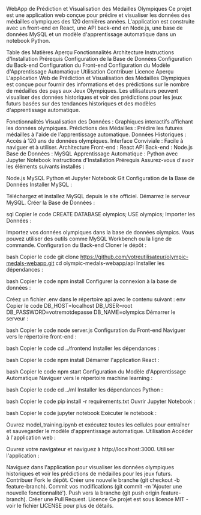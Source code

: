 WebApp de Prédiction et Visualisation des Médailles Olympiques
  Ce projet est une application web conçue pour prédire et visualiser les données des médailles olympiques des 120 dernières années. L'application est construite avec un front-end en React, une API back-end en Node.js, une base de données MySQL et un modèle 
  d'apprentissage automatique dans un notebook Python.

Table des Matières
Aperçu
Fonctionnalités
Architecture
Instructions d'Installation
Prérequis
Configuration de la Base de Données
Configuration du Back-end
Configuration du Front-end
Configuration du Modèle d'Apprentissage Automatique
Utilisation
Contribuer
Licence
Aperçu
L'application Web de Prédiction et Visualisation des Médailles Olympiques est conçue pour fournir des informations et des prédictions sur le nombre de médailles des pays aux Jeux Olympiques. Les utilisateurs peuvent visualiser des données historiques et voir des prédictions pour les jeux futurs basées sur des tendances historiques et des modèles d'apprentissage automatique.

Fonctionnalités
Visualisation des Données : Graphiques interactifs affichant les données olympiques.
Prédictions des Médailles : Prédire les futures médailles à l'aide de l'apprentissage automatique.
Données Historiques : Accès à 120 ans de données olympiques.
Interface Conviviale : Facile à naviguer et à utiliser.
Architecture
Front-end : React
API Back-end : Node.js
Base de Données : MySQL
Apprentissage Automatique : Python avec Jupyter Notebook
Instructions d'Installation
Prérequis
Assurez-vous d'avoir les éléments suivants installés :

Node.js
MySQL
Python et Jupyter Notebook
Git
Configuration de la Base de Données
Installer MySQL :

Téléchargez et installez MySQL depuis le site officiel.
Démarrez le serveur MySQL.
Créer la Base de Données :

sql
Copier le code
CREATE DATABASE olympics;
USE olympics;
Importer les Données :

Importez vos données olympiques dans la base de données olympics. Vous pouvez utiliser des outils comme MySQL Workbench ou la ligne de commande.
Configuration du Back-end
Cloner le dépôt :

bash
Copier le code
git clone https://github.com/votreutilisateur/olympic-medals-webapp.git
cd olympic-medals-webapp/api
Installer les dépendances :

bash
Copier le code
npm install
Configurer la connexion à la base de données :

Créez un fichier .env dans le répertoire api avec le contenu suivant :
env
Copier le code
DB_HOST=localhost
DB_USER=root
DB_PASSWORD=votremotdepasse
DB_NAME=olympics
Démarrer le serveur :

bash
Copier le code
node server.js
Configuration du Front-end
Naviguer vers le répertoire front-end :

bash
Copier le code
cd ../frontend
Installer les dépendances :

bash
Copier le code
npm install
Démarrer l'application React :

bash
Copier le code
npm start
Configuration du Modèle d'Apprentissage Automatique
Naviguer vers le répertoire machine learning :

bash
Copier le code
cd ../ml
Installer les dépendances Python :

bash
Copier le code
pip install -r requirements.txt
Ouvrir Jupyter Notebook :

bash
Copier le code
jupyter notebook
Exécuter le notebook :

Ouvrez model_training.ipynb et exécutez toutes les cellules pour entraîner et sauvegarder le modèle d'apprentissage automatique.
Utilisation
Accéder à l'application web :

Ouvrez votre navigateur et naviguez à http://localhost:3000.
Utiliser l'application :

Naviguez dans l'application pour visualiser les données olympiques historiques et voir les prédictions de médailles pour les jeux futurs.
Contribuer
Fork le dépôt.
Créer une nouvelle branche (git checkout -b feature-branch).
Commit vos modifications (git commit -m 'Ajouter une nouvelle fonctionnalité').
Push vers la branche (git push origin feature-branch).
Créer une Pull Request.
Licence
Ce projet est sous licence MIT - voir le fichier LICENSE pour plus de détails.
